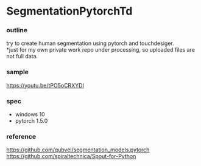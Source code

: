 # SegmentationPytorchTd

### outline ###
try to create human segmentation using pytorch and touchdesiger.  
*just for my own private work repo under processing, so uploaded files are not full data.

### sample ###
https://youtu.be/tPO5oCRXYDI

### spec ###
- windows 10
- pytorch 1.5.0

### reference ###
https://github.com/qubvel/segmentation_models.pytorch  
https://github.com/spiraltechnica/Spout-for-Python

